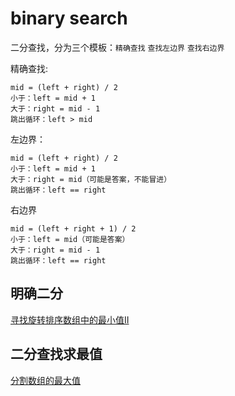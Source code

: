 # binary search

二分查找，分为三个模板：`精确查找` `查找左边界` `查找右边界`

精确查找:
```
mid = (left + right) / 2
小于：left = mid + 1
大于：right = mid - 1
跳出循环：left > mid
```

左边界：
```
mid = (left + right) / 2
小于：left = mid + 1
大于：right = mid（可能是答案，不能冒进）
跳出循环：left == right
```

右边界
```
mid = (left + right + 1) / 2
小于：left = mid（可能是答案）
大于：right = mid - 1
跳出循环：left == right
```

## 明确二分

[寻找旋转排序数组中的最小值II](./code/寻找旋转排序数组中的最小值II.java)

## 二分查找求最值

[分割数组的最大值](./code/分割数组的最大值.java)
